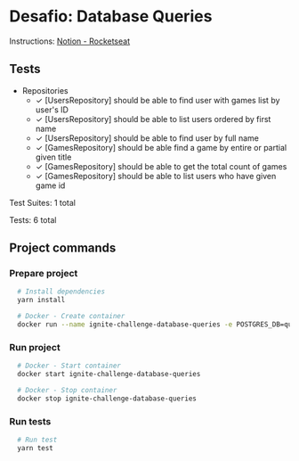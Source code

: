 # Desafio: Database Queries

Instructions: [Notion - Rocketseat](https://www.notion.so/Desafio-01-Database-Queries-8d97dae581d5446e97555c43d301ee45)

## Tests

+ Repositories
  - ✓ [UsersRepository] should be able to find user with games list by user's ID
  - ✓ [UsersRepository] should be able to list users ordered by first name
  - ✓ [UsersRepository] should be able to find user by full name
  - ✓ [GamesRepository] should be able find a game by entire or partial given title
  - ✓ [GamesRepository] should be able to get the total count of games
  - ✓ [GamesRepository] should be able to list users who have given game id

<p>
Test Suites: 1 total
</p>
<p>
Tests: 6 total
</p>

## Project commands
### Prepare project  
```bash
  # Install dependencies
  yarn install    

  # Docker - Create container
  docker run --name ignite-challenge-database-queries -e POSTGRES_DB=queries_challenge -e POSTGRES_PASSWORD=docker -p 5432:5432 -d postgres
```
### Run project
```bash
  # Docker - Start container
  docker start ignite-challenge-database-queries

  # Docker - Stop container
  docker stop ignite-challenge-database-queries
```
### Run tests
```bash
  # Run test
  yarn test    
```